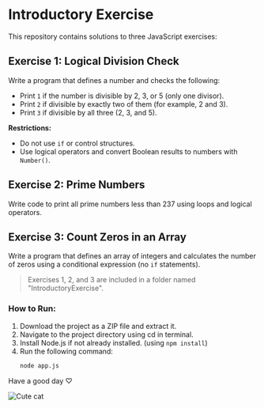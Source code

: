 # Introductory Exercise

This repository contains solutions to three JavaScript exercises:

## Exercise 1: Logical Division Check
Write a program that defines a number and checks the following:
- Print `1` if the number is divisible by 2, 3, or 5 (only one divisor).
- Print `2` if divisible by exactly two of them (for example, 2 and 3).
- Print `3` if divisible by all three (2, 3, and 5).

**Restrictions:**
- Do not use `if` or control structures.
- Use logical operators and convert Boolean results to numbers with `Number()`.

## Exercise 2: Prime Numbers
Write code to print all prime numbers less than 237 using loops and logical operators.

## Exercise 3: Count Zeros in an Array
Write a program that defines an array of integers and calculates the number of zeros using a conditional expression (no `if` statements).



> Exercises 1, 2, and 3 are included in a folder named "IntroductoryExercise".


### How to Run:
1. Download the project as a ZIP file and extract it.
2. Navigate to the project directory using cd in terminal.
3. Install Node.js if not already installed.
(using `npm install`)
4. Run the following command:
   ```bash
   node app.js


Have a good day ♡               

![Cute cat](https://github.com/user-attachments/assets/5da8015c-5849-433f-a850-d80c13460dd6)



